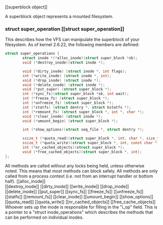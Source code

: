 [[superblock object]]

A superblock object represents a mounted filesystem.

### struct super_operation [[struct super_operation]]

This describes how the VFS can manipulate the superblock of your
filesystem.  As of kernel 2.6.22, the following members are defined:
```C
struct super_operations {
		struct inode *(*alloc_inode)(struct super_block *sb);
		void (*destroy_inode)(struct inode *);

		void (*dirty_inode) (struct inode *, int flags);
		int (*write_inode) (struct inode *, int);
		void (*drop_inode) (struct inode *);
		void (*delete_inode) (struct inode *);
		void (*put_super) (struct super_block *);
		int (*sync_fs)(struct super_block *sb, int wait);
		int (*freeze_fs) (struct super_block *);
		int (*unfreeze_fs) (struct super_block *);
		int (*statfs) (struct dentry *, struct kstatfs *);
		int (*remount_fs) (struct super_block *, int *, char *);
		void (*clear_inode) (struct inode *);
		void (*umount_begin) (struct super_block *);

		int (*show_options)(struct seq_file *, struct dentry *);

		ssize_t (*quota_read)(struct super_block *, int, char *, size_t, loff_t);
		ssize_t (*quota_write)(struct super_block *, int, const char *, size_t, loff_t);
		int (*nr_cached_objects)(struct super_block *);
		void (*free_cached_objects)(struct super_block *, int);
};

```
All methods are called without any locks being held, unless otherwise
noted.  This means that most methods can block safely.  All methods are
only called from a process context (i.e. not from an interrupt handler
or bottom half).
[[alloc_inode]]  
[[destroy_inode]] 
[[dirty_inode]] 
[[write_inode]] 
[[drop_inode]] 
[[delete_inode]]
[[put_super]]
[[sync_fs]]
[[freeze_fs]]
[[unfreeze_fs]]
[[statfs]]
[[remount_fs]]
[[clear_inode]]
[[umount_begin]]
[[show_options]]
[[quota_read]]
[[quota_write]]
[[nr_cached_objects]]
[[free_cache_objects]]
Whoever sets up the inode is responsible for filling in the "i_op"
field.  This is a pointer to a "struct inode_operations" which describes
the methods that can be performed on individual inodes.





